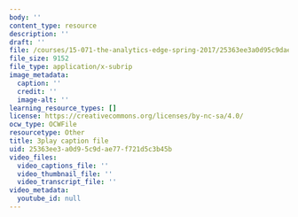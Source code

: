 ```yaml
---
body: ''
content_type: resource
description: ''
draft: ''
file: /courses/15-071-the-analytics-edge-spring-2017/25363ee3a0d95c9dae77f721d5c3b45b_MvERdFp8mvI.vtt
file_size: 9152
file_type: application/x-subrip
image_metadata:
  caption: ''
  credit: ''
  image-alt: ''
learning_resource_types: []
license: https://creativecommons.org/licenses/by-nc-sa/4.0/
ocw_type: OCWFile
resourcetype: Other
title: 3play caption file
uid: 25363ee3-a0d9-5c9d-ae77-f721d5c3b45b
video_files:
  video_captions_file: ''
  video_thumbnail_file: ''
  video_transcript_file: ''
video_metadata:
  youtube_id: null
---
```

